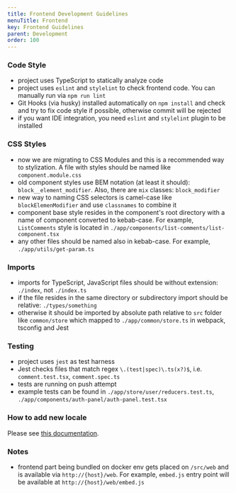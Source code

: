 ```yaml
---
title: Frontend Development Guidelines
menuTitle: Frontend
key: Frontend Guidelines
parent: Development
order: 100
---
```


### Code Style

- project uses TypeScript to statically analyze code
- project uses `eslint` and `stylelint` to check frontend code. You can manually run via `npm run lint`
- Git Hooks (via husky) installed automatically on `npm install` and check and try to fix code style if possible, otherwise commit will be rejected
- if you want IDE integration, you need `eslint` and `stylelint` plugin to be installed

### CSS Styles

- now we are migrating to CSS Modules and this is a recommended way to stylization. A file with styles should be named like `component.module.css`
- old component styles use BEM notation (at least it should): `block__element_modifier`. Also, there are `mix` classes: `block_modifier`
- new way to naming CSS selectors is camel-case like `blockElemenModifier` and use `classnames` to combine it
- component base style resides in the component's root directory with a name of component converted to kebab-case. For example, `ListComments` style is located in `./app/components/list-comments/list-component.tsx`
- any other files should be named also in kebab-case. For example, `./app/utils/get-param.ts`

### Imports

- imports for TypeScript, JavaScript files should be without extension: `./index`, not `./index.ts`
- if the file resides in the same directory or subdirectory import should be relative: `./types/something`
- otherwise it should be imported by absolute path relative to `src` folder like `common/store` which mapped to `./app/common/store.ts` in webpack, tsconfig and Jest

### Testing

- project uses `jest` as test harness
- Jest checks files that match regex `\.(test|spec)\.ts(x?)$`, i.e. `comment.test.tsx`, `comment.spec.ts`
- tests are running on push attempt
- example tests can be found in `./app/store/user/reducers.test.ts`, `./app/components/auth-panel/auth-panel.test.tsx`

### How to add new locale

Please see [this documentation](/site/src/docs/contributing/translations/index.md).

### Notes

- frontend part being bundled on docker env gets placed on `/src/web` and is available via `http://{host}/web`. For example, `embed.js` entry point will be available at `http://{host}/web/embed.js`
